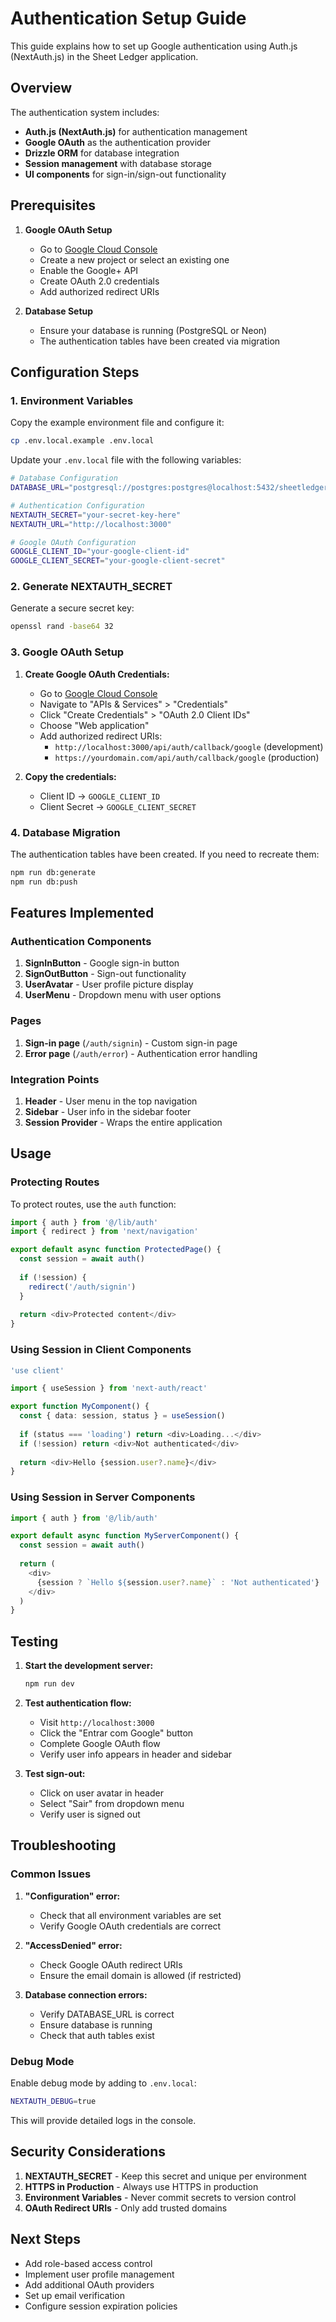 # Authentication Setup Guide

This guide explains how to set up Google authentication using Auth.js (NextAuth.js) in the Sheet Ledger application.

## Overview

The authentication system includes:
- **Auth.js (NextAuth.js)** for authentication management
- **Google OAuth** as the authentication provider
- **Drizzle ORM** for database integration
- **Session management** with database storage
- **UI components** for sign-in/sign-out functionality

## Prerequisites

1. **Google OAuth Setup**
   - Go to [Google Cloud Console](https://console.cloud.google.com/)
   - Create a new project or select an existing one
   - Enable the Google+ API
   - Create OAuth 2.0 credentials
   - Add authorized redirect URIs

2. **Database Setup**
   - Ensure your database is running (PostgreSQL or Neon)
   - The authentication tables have been created via migration

## Configuration Steps

### 1. Environment Variables

Copy the example environment file and configure it:

```bash
cp .env.local.example .env.local
```

Update your `.env.local` file with the following variables:

```bash
# Database Configuration
DATABASE_URL="postgresql://postgres:postgres@localhost:5432/sheetledger"

# Authentication Configuration
NEXTAUTH_SECRET="your-secret-key-here"
NEXTAUTH_URL="http://localhost:3000"

# Google OAuth Configuration
GOOGLE_CLIENT_ID="your-google-client-id"
GOOGLE_CLIENT_SECRET="your-google-client-secret"
```

### 2. Generate NEXTAUTH_SECRET

Generate a secure secret key:

```bash
openssl rand -base64 32
```

### 3. Google OAuth Setup

1. **Create Google OAuth Credentials:**
   - Go to [Google Cloud Console](https://console.cloud.google.com/)
   - Navigate to "APIs & Services" > "Credentials"
   - Click "Create Credentials" > "OAuth 2.0 Client IDs"
   - Choose "Web application"
   - Add authorized redirect URIs:
     - `http://localhost:3000/api/auth/callback/google` (development)
     - `https://yourdomain.com/api/auth/callback/google` (production)

2. **Copy the credentials:**
   - Client ID → `GOOGLE_CLIENT_ID`
   - Client Secret → `GOOGLE_CLIENT_SECRET`

### 4. Database Migration

The authentication tables have been created. If you need to recreate them:

```bash
npm run db:generate
npm run db:push
```

## Features Implemented

### Authentication Components

1. **SignInButton** - Google sign-in button
2. **SignOutButton** - Sign-out functionality
3. **UserAvatar** - User profile picture display
4. **UserMenu** - Dropdown menu with user options

### Pages

1. **Sign-in page** (`/auth/signin`) - Custom sign-in page
2. **Error page** (`/auth/error`) - Authentication error handling

### Integration Points

1. **Header** - User menu in the top navigation
2. **Sidebar** - User info in the sidebar footer
3. **Session Provider** - Wraps the entire application

## Usage

### Protecting Routes

To protect routes, use the `auth` function:

```typescript
import { auth } from '@/lib/auth'
import { redirect } from 'next/navigation'

export default async function ProtectedPage() {
  const session = await auth()
  
  if (!session) {
    redirect('/auth/signin')
  }
  
  return <div>Protected content</div>
}
```

### Using Session in Client Components

```typescript
'use client'

import { useSession } from 'next-auth/react'

export function MyComponent() {
  const { data: session, status } = useSession()
  
  if (status === 'loading') return <div>Loading...</div>
  if (!session) return <div>Not authenticated</div>
  
  return <div>Hello {session.user?.name}</div>
}
```

### Using Session in Server Components

```typescript
import { auth } from '@/lib/auth'

export default async function MyServerComponent() {
  const session = await auth()
  
  return (
    <div>
      {session ? `Hello ${session.user?.name}` : 'Not authenticated'}
    </div>
  )
}
```

## Testing

1. **Start the development server:**
   ```bash
   npm run dev
   ```

2. **Test authentication flow:**
   - Visit `http://localhost:3000`
   - Click the "Entrar com Google" button
   - Complete Google OAuth flow
   - Verify user info appears in header and sidebar

3. **Test sign-out:**
   - Click on user avatar in header
   - Select "Sair" from dropdown menu
   - Verify user is signed out

## Troubleshooting

### Common Issues

1. **"Configuration" error:**
   - Check that all environment variables are set
   - Verify Google OAuth credentials are correct

2. **"AccessDenied" error:**
   - Check Google OAuth redirect URIs
   - Ensure the email domain is allowed (if restricted)

3. **Database connection errors:**
   - Verify DATABASE_URL is correct
   - Ensure database is running
   - Check that auth tables exist

### Debug Mode

Enable debug mode by adding to `.env.local`:

```bash
NEXTAUTH_DEBUG=true
```

This will provide detailed logs in the console.

## Security Considerations

1. **NEXTAUTH_SECRET** - Keep this secret and unique per environment
2. **HTTPS in Production** - Always use HTTPS in production
3. **Environment Variables** - Never commit secrets to version control
4. **OAuth Redirect URIs** - Only add trusted domains

## Next Steps

- Add role-based access control
- Implement user profile management
- Add additional OAuth providers
- Set up email verification
- Configure session expiration policies
